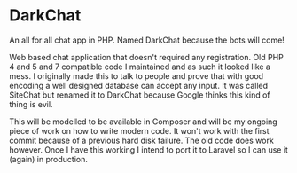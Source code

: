 # DarkChat
An all for all chat app in PHP. Named DarkChat because the bots will come!

Web based chat application that doesn't required any registration. Old PHP 4 and 5 and 7 compatible code I maintained and as such it looked like a mess. I originally made this to talk to people and prove that with good encoding a well designed database can accept any input. It was called SiteChat but renamed it to DarkChat because Google thinks this kind of thing is evil.

This will be modelled to be available in Composer and will be my ongoing piece of work on how to write modern code. It won't work with the first commit because of a previous hard disk failure. The old code does work however. Once I have this working I intend to port it to Laravel so I can use it (again) in production.
